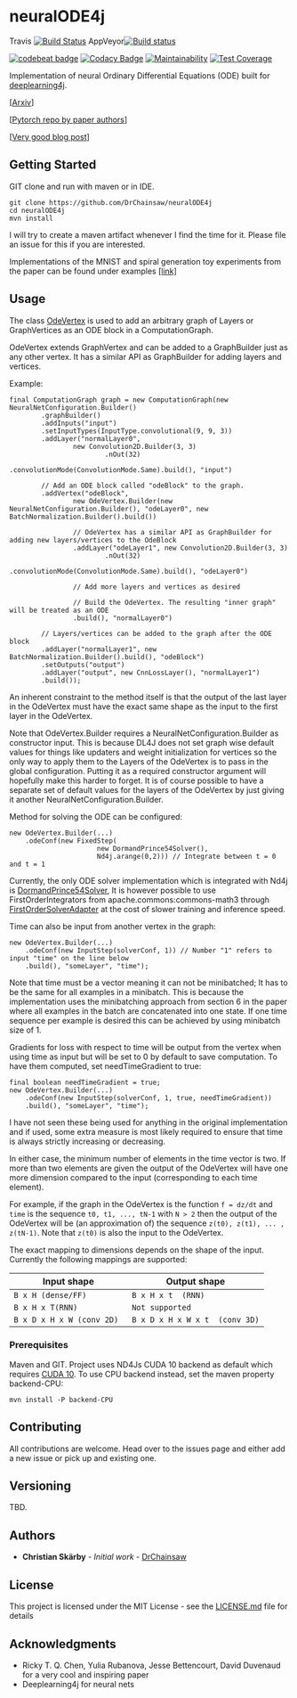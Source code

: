 # neuralODE4j

Travis [![Build Status](https://travis-ci.org/DrChainsaw/AmpControl.svg?branch=master)](https://travis-ci.org/DrChainsaw/NeuralODE4j)
AppVeyor[![Build status](https://ci.appveyor.com/api/projects/status/wjdi11f4cmx32ir8?svg=true)](https://ci.appveyor.com/project/DrChainsaw/neuralode4j)

[![codebeat badge](https://codebeat.co/badges/d9e719b4-5465-4f08-9c14-f924691cdd86)](https://codebeat.co/projects/github-com-drchainsaw-neuralode4j-master)
[![Codacy Badge](https://api.codacy.com/project/badge/Grade/d491774f94944895b6aa3e22b7aae8b3)](https://www.codacy.com/app/DrChainsaw/neuralODE4j?utm_source=github.com&amp;utm_medium=referral&amp;utm_content=DrChainsaw/neuralODE4j&amp;utm_campaign=Badge_Grade)
[![Maintainability](https://api.codeclimate.com/v1/badges/c0d216da01a0c8b8d615/maintainability)](https://codeclimate.com/github/DrChainsaw/neuralODE4j/maintainability)
[![Test Coverage](https://api.codeclimate.com/v1/badges/c0d216da01a0c8b8d615/test_coverage)](https://codeclimate.com/github/DrChainsaw/neuralODE4j/test_coverage)

Implementation of neural Ordinary Differential Equations (ODE) built for [deeplearning4j](https://deeplearning4j.org/).

[[Arxiv](https://arxiv.org/abs/1806.07366)]

[[Pytorch repo by paper authors](https://github.com/rtqichen/torchdiffeq)]

[[Very good blog post](https://julialang.org/blog/2019/01/fluxdiffeq)]

## Getting Started

GIT clone and run with maven or in IDE.

```
git clone https://github.com/DrChainsaw/neuralODE4j
cd neuralODE4j
mvn install
```

I will try to create a maven artifact whenever I find the time for it. Please file an issue for this if you are interested.

Implementations of the MNIST and spiral generation toy experiments from the paper can be found under examples [[link]](./src/main/java/examples)

## Usage

The class [OdeVertex](./src/main/java/ode/vertex/conf/OdeVertex.java) is used to add an arbitrary graph of Layers or GraphVertices as an ODE block in a ComputationGraph. 

OdeVertex extends GraphVertex and can be added to a GraphBuilder just as any other vertex. It has a similar API as GraphBuilder for adding 
layers and vertices. 

Example:
```
final ComputationGraph graph = new ComputationGraph(new NeuralNetConfiguration.Builder()
        .graphBuilder()
        .addInputs("input")
        .setInputTypes(InputType.convolutional(9, 9, 3))
        .addLayer("normalLayer0",
                new Convolution2D.Builder(3, 3)
                        .nOut(32)
                        .convolutionMode(ConvolutionMode.Same).build(), "input")

        // Add an ODE block called "odeBlock" to the graph.
        .addVertex("odeBlock", 
                new OdeVertex.Builder(new NeuralNetConfiguration.Builder(), "odeLayer0", new BatchNormalization.Builder().build())
                
                // OdeVertex has a similar API as GraphBuilder for adding new layers/vertices to the OdeBlock
                .addLayer("odeLayer1", new Convolution2D.Builder(3, 3)
                        .nOut(32)
                        .convolutionMode(ConvolutionMode.Same).build(), "odeLayer0")
                
                // Add more layers and vertices as desired
                
                // Build the OdeVertex. The resulting "inner graph" will be treated as an ODE
                .build(), "normalLayer0")

        // Layers/vertices can be added to the graph after the ODE block
        .addLayer("normalLayer1", new BatchNormalization.Builder().build(), "odeBlock")
        .setOutputs("output")
        .addLayer("output", new CnnLossLayer(), "normalLayer1")
        .build());
```

An inherent constraint to the method itself is that the output of the last layer in the OdeVertex must have the exact same 
shape as the input to the first layer in the OdeVertex. 

Note that OdeVertex.Builder requires a NeuralNetConfiguration.Builder as constructor input. This is because DL4J does not set graph wise 
default values for things like updaters and weight initialization for vertices so the only way to apply them to the
Layers of the OdeVertex is to pass in the global configuration. Putting it as a required constructor argument will 
hopefully make this harder to forget. It is of course possible to have a separate set of default values for the layers
of the OdeVertex by just giving it another NeuralNetConfiguration.Builder. 

Method for solving the ODE can be configured:

```
new OdeVertex.Builder(...)
    .odeConf(new FixedStep(
                      new DormandPrince54Solver(),
                      Nd4j.arange(0,2))) // Integrate between t = 0 and t = 1
```

Currently, the only ODE solver implementation which is integrated with Nd4j is [DormandPrince54Solver](./src/main/java/ode/solve/impl/DormandPrince54Solver.java), 
It is however possible to use FirstOrderIntegrators from apache.commons:commons-math3 through [FirstOrderSolverAdapter](./src/main/java/ode/solve/commons/FirstOrderSolverAdapter.java)
at the cost of slower training and inference speed.

Time can also be input from another vertex in the graph:
```
new OdeVertex.Builder(...)
    .odeConf(new InputStep(solverConf, 1)) // Number "1" refers to input "time" on the line below
    .build(), "someLayer", "time");  
```

Note that time must be a vector meaning it can not be minibatched; It has to be the same for all examples in a minibatch. This is because the implementation uses the minibatching approach from 
section 6 in the paper where all examples in the batch are concatenated into one state. If one time sequence per example is desired this 
can be achieved by using minibatch size of 1.  

Gradients for loss with respect to time will be output from the vertex when using time as input but will be set to 0 by default to save computation. To have them computed, set needTimeGradient to true:

```
final boolean needTimeGradient = true;
new OdeVertex.Builder(...)
    .odeConf(new InputStep(solverConf, 1, true, needTimeGradient))
    .build(), "someLayer", "time");  
```

I have not seen these being used for anything in the original implementation and if used, some extra measure is most likely required to ensure that time is always strictly increasing or decreasing.

In either case, the minimum number of elements in the time vector is two. If more than two elements are given the output of the OdeVertex 
will have one more dimension compared to the input (corresponding to each time element). 

For example, if the graph in the OdeVertex is the function `f = dz/dt` and `time` is the sequence `t0, t1, ..., tN-1` 
with `N > 2` then the output of the OdeVertex will be (an approximation of) the sequence `z(t0), z(t1), ... , z(tN-1)`. 
Note that `z(t0)` is also the input to the OdeVertex.
 
The exact mapping to dimensions depends on the shape of the input. Currently the following mappings are supported:

| Input shape               | Output shape                  |
|---------------------------|-------------------------------| 
| `B x H (dense/FF)`        | `B x H x t  (RNN)`            |
| `B x H x T(RNN)`          | `Not supported`               |
| `B x D x H x W (conv 2D) `| `B x D x H x W x t  (conv 3D)`|


### Prerequisites

Maven and GIT. Project uses ND4Js CUDA 10 backend as default which requires [CUDA 10](https://deeplearning4j.org/docs/latest/deeplearning4j-config-cudnn).
To use CPU backend instead, set the maven property backend-CPU:

```
mvn install -P backend-CPU
```

## Contributing

All contributions are welcome. Head over to the issues page and either add a new issue or pick up and existing one.

## Versioning

TBD.

## Authors

* **Christian Skärby** - *Initial work* - [DrChainsaw](https://github.com/DrChainsaw)

## License

This project is licensed under the MIT License - see the [LICENSE.md](LICENSE.md) file for details

## Acknowledgments

* Ricky T. Q. Chen, Yulia Rubanova, Jesse Bettencourt, David Duvenaud for a very cool and inspiring paper
* Deeplearning4j for neural nets
